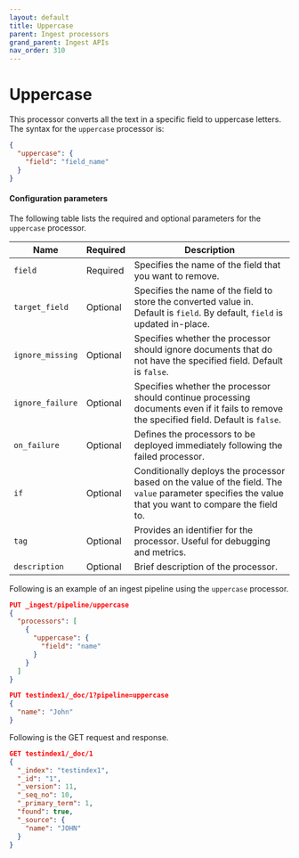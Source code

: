 ```yaml
---
layout: default
title: Uppercase
parent: Ingest processors 
grand_parent: Ingest APIs
nav_order: 310
---
```


# Uppercase

This processor converts all the text in a specific field to uppercase letters. The syntax for the `uppercase` processor is: 

```json
{
  "uppercase": {
    "field": "field_name"
  }
}
```

#### Configuration parameters

The following table lists the required and optional parameters for the `uppercase` processor.

| Name  | Required  | Description  |
|---|---|---|
| `field`  | Required  | Specifies the name of the field that you want to remove. |
| `target_field`  | Optional  | Specifies the name of the field to store the converted value in. Default is `field`. By default, `field` is updated in-place. |
| `ignore_missing`  | Optional  | Specifies whether the processor should ignore documents that do not have the specified field. Default is `false`.  |
| `ignore_failure`  | Optional  |  Specifies whether the processor should continue processing documents even if it fails to remove the specified field. Default is `false`.  |
| `on_failure`  | Optional  | Defines the processors to be deployed immediately following the failed processor.  |
| `if`  | Optional  | Conditionally deploys the processor based on the value of the field. The `value` parameter specifies the value that you want to compare the field to. |
| `tag`  | Optional  | Provides an identifier for the processor. Useful for debugging and metrics.  |
`description`  | Optional  | Brief description of the processor.  |  


Following is an example of an ingest pipeline using the `uppercase` processor.

```json
PUT _ingest/pipeline/uppercase
{
  "processors": [
    {
      "uppercase": {
        "field": "name"
      }
    }
  ]
}

PUT testindex1/_doc/1?pipeline=uppercase
{
  "name": "John"
}
```

Following is the GET request and response. 

```json
GET testindex1/_doc/1
{
  "_index": "testindex1",
  "_id": "1",
  "_version": 11,
  "_seq_no": 10,
  "_primary_term": 1,
  "found": true,
  "_source": {
    "name": "JOHN"
  }
}
```
